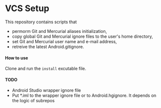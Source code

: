 VCS Setup
=========

This repository contains scripts that 
  * permorm Git and Mercurial aliases initialization,
  * copy global Git and Mercurial ignore files to the user's home directory,
  * set Git and Mercurial user name and e-mail address,
  * retreive the latest Android.gitignore.

#### How to use

Clone and run the `install` excutable file.

#### TODO
* Android Studio wrapper ignore file
* Put *.iml to the wrapper ignore file or to Android.hgignore. It depends on the logic of subrepos
